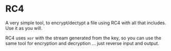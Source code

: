 # RC4
A very simple tool, to encrypt/dectypt a file using RC4 with all that includes.
Use it as you will.

RC4 uses `xor` with the stream generated from the key, so you can use the same
tool for encryption and decryption ... just reverse input and output.
